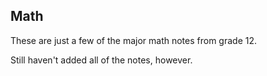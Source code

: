 ## Math

These are just a few of the major math notes from grade 12.

Still haven't added all of the notes, however.
